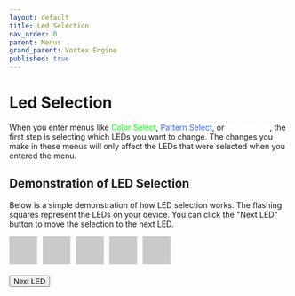 ```yaml
---
layout: default
title: Led Selection
nav_order: 0
parent: Menus
grand_parent: Vortex Engine
published: true
---
```


# Led Selection

When you enter menus like <span style="color: #00ff00;">Color Select</span>, <span style="color: #3366ff;">Pattern Select</span>, or <span style="color: #ffffff;">Randomizer</span>, the first step is selecting which LEDs you want to change. The changes you make in these menus will only affect the LEDs that were selected when you entered the menu.

## Demonstration of LED Selection

Below is a simple demonstration of how LED selection works. The flashing squares represent the LEDs on your device. You can click the "Next LED" button to move the selection to the next LED.

<div id="led-container">
  <div class="led" id="led-1"></div>
  <div class="led" id="led-2"></div>
  <div class="led" id="led-3"></div>
  <div class="led" id="led-4"></div>
  <div class="led" id="led-5"></div>
</div>

<div id="status-text" style="margin-top: 20px; font-size: 16px; color: #ffffff;"></div>

<button id="next-led-button">Next LED</button>

<script src="{{ '/assets/js/LedSelect.js' | relative_url }}"></script>


<style>
  #led-container {
    display: flex;
    gap: 10px;
    margin-bottom: 20px;
  }
  .led {
    width: 50px;
    height: 50px;
    background-color: #555555;
    opacity: 0.3;
    transition: background-color 0.3s, opacity 0.3s;
  }
</style>
